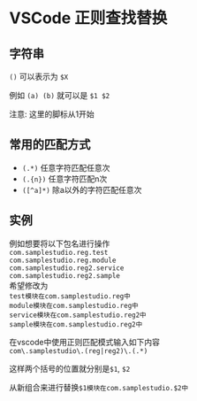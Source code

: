 # VSCode 正则查找替换

## 字符串

`()` 可以表示为 `$X`  

例如 `(a) (b)` 就可以是 `$1 $2`  

注意: 这里的脚标从1开始  

## 常用的匹配方式

* `(.*)` 任意字符匹配任意次  
* `(.{n})` 任意字符匹配n次  
* `([^a]*)` 除a以外的字符匹配任意次  

## 实例

例如想要将以下包名进行操作  
`com.samplestudio.reg.test`  
`com.samplestudio.reg.module`  
`com.samplestudio.reg2.service`  
`com.samplestudio.reg2.sample`  
希望修改为  
`test模块在com.samplestudio.reg中`  
`module模块在com.samplestudio.reg中`  
`service模块在com.samplestudio.reg2中`  
`sample模块在com.samplestudio.reg2中`  

在vscode中使用正则匹配模式输入如下内容  
`com\.samplestudio\.(reg|reg2)\.(.*)`  

这样两个括号的位置就分别是`$1`, `$2`  

从新组合来进行替换`$1模块在com.samplestudio.$2中`  
